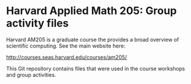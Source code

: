 # Harvard Applied Math 205: Group activity files
Harvard AM205 is a graduate course the provides a broad overview of scientific
computing. See the main website here:

http://courses.seas.harvard.edu/courses/am205/

This Git repository contains files that were used in the course workshops and
group activities.
